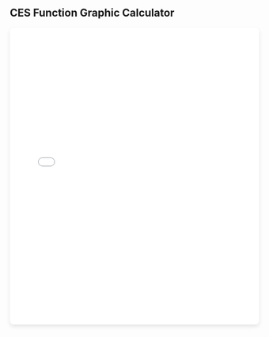 ## CES Function Graphic Calculator

<iframe src="/calculators/ces-calculator.html" width="100%" height="600px" style="border:none; border-radius:8px; box-shadow: 0 4px 8px rgba(0,0,0,0.1);"></iframe>
